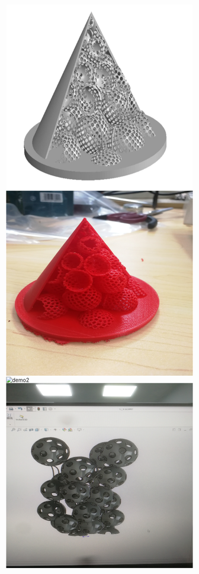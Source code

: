 <img src="https://github.com/luohaoyuan0420-w/SphereMesh/blob/main/demo1.png" alt="demo1" height="500px" width="600"></img>
<img src="https://github.com/luohaoyuan0420-w/SphereMesh/blob/main/demo1-printed.jpg" alt="demo1-printed" height="500px" width="800"></img>
<img src="https://github.com/luohaoyuan0420-w/SphereMesh/blob/main/demo2.jpg" alt="demo2" height="500px" width="800"></img>
<img src="https://github.com/luohaoyuan0420-w/SphereMesh/blob/main/demo3.jpg" alt="demo3" height="500px" width="800"></img>

